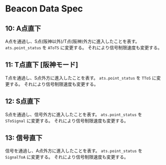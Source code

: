 # Beacon Data Spec

## 10: A点直下
A点を通過し、S点(阪神以外)/T点(阪神)外方に進入したことを表す。
`ats.point_status` を `AToTS` に変更する。
それにより信号制限速度も変更する。

## 11: T点直下 [阪神モード]
T点を通過し、S点外方に進入したことを表す。
`ats.point_status` を `TToS` に変更する。
それにより信号制限速度も変更する。

## 12: S点直下
S点を通過し、信号外方に進入したことを表す。
`ats.point_status` を `SToSignal` に変更する。
それにより信号制限速度も変更する。

## 13: 信号直下
信号を通過し、A点外方に進入したことを表す。
`ats.point_status` を `SignalToA` に変更する。
それにより信号制限速度も変更する。